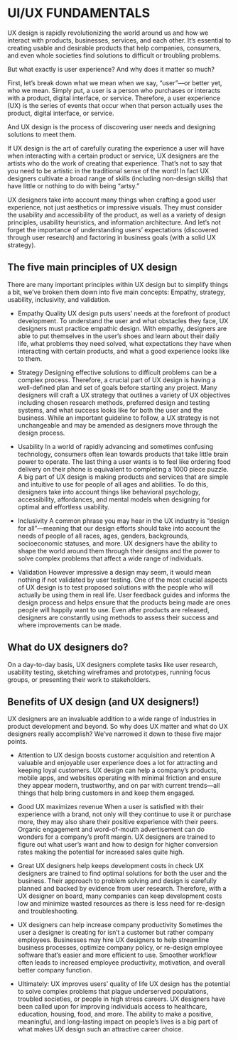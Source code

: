 # UI/UX FUNDAMENTALS

UX design is rapidly revolutionizing the world around us and how we interact with products, businesses, services, and each other. It’s essential to creating usable and desirable products that help companies, consumers, and even whole societies find solutions to difficult or troubling problems.

But what exactly is user experience? And why does it matter so much?

First, let’s break down what we mean when we say, “user”—or better yet, who we mean. Simply put, a user is a person who purchases or interacts with a product, digital interface, or service. Therefore, a user experience (UX) is the series of events that occur when that person actually uses the product, digital interface, or service.

And UX design is the process of discovering user needs and designing solutions to meet them.

If UX design is the art of carefully curating the experience a user will have when interacting with a certain product or service, UX designers are the artists who do the work of creating that experience. That’s not to say that you need to be artistic in the traditional sense of the word! In fact UX designers cultivate a broad range of skills (including non-design skills) that have little or nothing to do with being “artsy.”

UX designers take into account many things when crafting a good user experience, not just aesthetics or impressive visuals. They must consider the usability and accessibility of the product, as well as a variety of design principles, usability heuristics, and information architecture. And let’s not forget the importance of understanding users’ expectations (discovered through user research) and factoring in business goals (with a solid UX strategy).

## The five main principles of UX design

There are many important principles within UX design but to simplify things a bit, we’ve broken them down into five main concepts: Empathy, strategy, usability, inclusivity, and validation.

* Empathy
Quality UX design puts users’ needs at the forefront of product development. To understand the user and what obstacles they face, UX designers must practice empathic design. With empathy, designers are able to put themselves in the user’s shoes and learn about their daily life, what problems they need solved, what expectations they have when interacting with certain products, and what a good experience looks like to them.

* Strategy
Designing effective solutions to difficult problems can be a complex process. Therefore, a crucial part of UX design is having a well-defined plan and set of goals before starting any project. Many designers will craft a UX strategy that outlines a variety of UX objectives including chosen research methods, preferred design and testing systems, and what success looks like for both the user and the business. While an important guideline to follow, a UX strategy is not unchangeable and may be amended as designers move through the design process.

* Usability
In a world of rapidly advancing and sometimes confusing technology, consumers often lean towards products that take little brain power to operate. The last thing a user wants is to feel like ordering food delivery on their phone is equivalent to completing a 1000 piece puzzle. A big part of UX design is making products and services that are simple and intuitive to use for people of all ages and abilities. To do this, designers take into account things like behavioral psychology, accessibility, affordances, and mental models when designing for optimal and effortless usability.

* Inclusivity
A common phrase you may hear in the UX industry is “design for all”—meaning that our design efforts should take into account the needs of people of all races, ages, genders, backgrounds, socioeconomic statuses, and more. UX designers have the ability to shape the world around them through their designs and the power to solve complex problems that affect a wide range of individuals.
* Validation
However impressive a design may seem, it would mean nothing if not validated by user testing. One of the most crucial aspects of UX design is to test proposed solutions with the people who will actually be using them in real life. User feedback guides and informs the design process and helps ensure that the products being made are ones people will happily want to use. Even after products are released, designers are constantly using methods to assess their success and where improvements can be made.

## What do UX designers do?

On a day-to-day basis, UX designers complete tasks like user research, usability testing, sketching wireframes and prototypes, running focus groups, or presenting their work to stakeholders.

## Benefits of UX design (and UX designers!)

UX designers are an invaluable addition to a wide range of industries in product development and beyond. So why does UX matter and what do UX designers really accomplish? We’ve narrowed it down to these five major points.

* Attention to UX design boosts customer acquisition and retention
A valuable and enjoyable user experience does a lot for attracting and keeping loyal customers. UX design can help a company’s products, mobile apps, and websites operating with minimal friction and ensure they appear modern, trustworthy, and on par with current trends—all things that help bring customers in and keep them engaged.

* Good UX maximizes revenue
When a user is satisfied with their experience with a brand, not only will they continue to use it or purchase more, they may also share their positive experience with their peers. Organic engagement and word-of-mouth advertisement can do wonders for a company’s profit margin. UX designers are trained to figure out what user’s want and how to design for higher conversion rates making the potential for increased sales quite high.

* Great UX designers help keeps development costs in check
UX designers are trained to find optimal solutions for both the user and the business. Their approach to problem solving and design is carefully planned and backed by evidence from user research. Therefore, with a UX designer on board, many companies can keep development costs low and minimize wasted resources as there is less need for re-design and troubleshooting.

* UX designers can help increase company productivity
Sometimes the user a designer is creating for isn’t a customer but rather company employees. Businesses may hire UX designers to help streamline business processes, optimize company policy, or re-design employee software that’s easier and more efficient to use. Smoother workflow often leads to increased employee productivity, motivation, and overall better company function.

* Ultimately: UX improves users’ quality of life
UX design has the potential to solve complex problems that plague underserved populations, troubled societies, or people in high stress careers. UX designers have been called upon for improving individuals access to healthcare, education, housing, food, and more. The ability to make a positive, meaningful, and long-lasting impact on people’s lives is a big part of what makes UX design such an attractive career choice.
